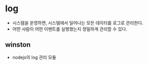 # log
- 시스템을 운영하면, 시스템에서 일어나는 모든 데이터를 로그로 관리한다.
- 어떤 사람이 어떤 이벤트를 실행했는지 정밀하게 관리할 수 있다.

## winston
- nodejs의 log 관리 모듈